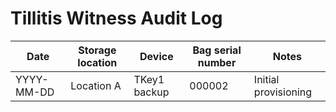 # Tillitis Witness Audit Log

| Date       | Storage location | Device | Bag serial number | Notes                    |
|------------|------------------|--------------|-------------------|--------------------------|
| YYYY-MM-DD | Location A       | TKey1 backup | 000002            | Initial provisioning     |
